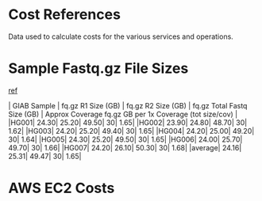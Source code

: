 # Cost References
Data used to calculate costs for the various services and operations.

# Sample Fastq.gz File Sizes
[ref](https://docs.google.com/spreadsheets/d/1x5RlXYAq3lTNChs6mVnP9NLytLkCT3a8OAtJfgUyWRg/edit?gid=480568932#gid=480568932)

| GIAB Sample | fq.gz R1 Size (GB) | fq.gz R2 Size (GB) | fq.gz Total Fastq Size (GB) | Approx Coverage	fq.gz GB per 1x Coverage (tot size/cov) |
|HG001|	24.30|	25.20|	49.50|	30|	1.65|
|HG002|	23.90|	24.80|	48.70|	30|	1.62|
|HG003|	24.20|	25.20|	49.40|	30|	1.65|
|HG004|	24.20|	25.00|	49.20|	30|	1.64|
|HG005|	24.30|	25.20|	49.50|	30|	1.65|
|HG006|	24.00|	25.70|	49.70|	30|	1.66|
|HG007|	24.20|	26.10|	50.30|	30|	1.68|
|average|	24.16|	25.31|	49.47|	30|	1.65|

# AWS EC2 Costs